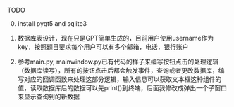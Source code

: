 TODO

0. install pyqt5 and sqlite3

1. 数据库表设计，现在只是GPT简单生成的，目前用户使用username作为key，按照题目要求每个用户可以有多个邮箱，电话，银行账户

2. 参考main.py, mainwindow.py已有代码的样子来编写按钮点击的处理逻辑（数据库读写），所有的按钮点击后都会触发事件，查询或者更改数据库，编写对应的回调函数来处理这部分逻辑，输入信息可以获取文本框这种组件的值，读取数据库后的数据可以先print()到终端，后面我修改成弹出一个子窗口来显示查询到的新数据